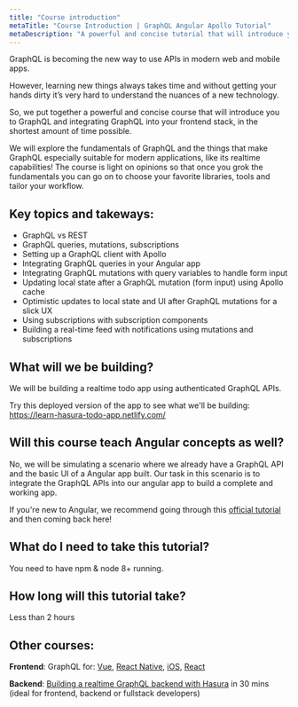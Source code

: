 ```yaml
---
title: "Course introduction"
metaTitle: "Course Introduction | GraphQL Angular Apollo Tutorial"
metaDescription: "A powerful and concise tutorial that will introduce you to GraphQL and integrating GraphQL into your Angular app with Apollo, in the shortest amount of time possible."
---
```


GraphQL is becoming the new way to use APIs in modern web and mobile apps.

However, learning new things always takes time and without getting your hands dirty it’s very hard to understand the nuances of a new technology.

So, we put together a powerful and concise course that will introduce you to GraphQL and integrating GraphQL into your frontend stack, in the shortest amount of time possible.

We will explore the fundamentals of GraphQL and the things that make GraphQL especially suitable for modern applications, like its realtime capabilities! The course is light on opinions so that once you grok the fundamentals you can go on to choose your favorite libraries, tools and tailor your workflow.

## Key topics and takeways:

- GraphQL vs REST
- GraphQL queries, mutations, subscriptions
- Setting up a GraphQL client with Apollo
- Integrating GraphQL queries in your Angular app
- Integrating GraphQL mutations with query variables to handle form input
- Updating local state after a GraphQL mutation (form input) using Apollo cache
- Optimistic updates to local state and UI after GraphQL mutations for a slick UX
- Using subscriptions with subscription components
- Building a real-time feed with notifications using mutations and subscriptions

## What will we be building?
We will be building a realtime todo app using authenticated GraphQL APIs.

Try this deployed version of the app to see what we'll be building:
https://learn-hasura-todo-app.netlify.com/

## Will this course teach Angular concepts as well?
No, we will be simulating a scenario where we already have a GraphQL API and the basic UI of a Angular app built. Our task in this scenario is to integrate the GraphQL APIs into our angular app to build a complete and working app.

If you're new to Angular, we recommend going through this [official tutorial](https://angular.io/start) and then coming back here!

## What do I need to take this tutorial?
You need to have npm & node 8+ running.

## How long will this tutorial take?
Less than 2 hours

## Other courses:

**Frontend**: GraphQL for: [Vue](https://learn.hasura.io/graphql/vue), [React Native](https://learn.hasura.io/graphql/react-native), [iOS](https://learn.hasura.io/graphql/ios), [React](https://learn.hasura.io/graphql/react)

**Backend**: [Building a realtime GraphQL backend with Hasura](https://learn.hasura.io/graphql/hasura) in 30 mins (ideal for frontend, backend or fullstack developers)
